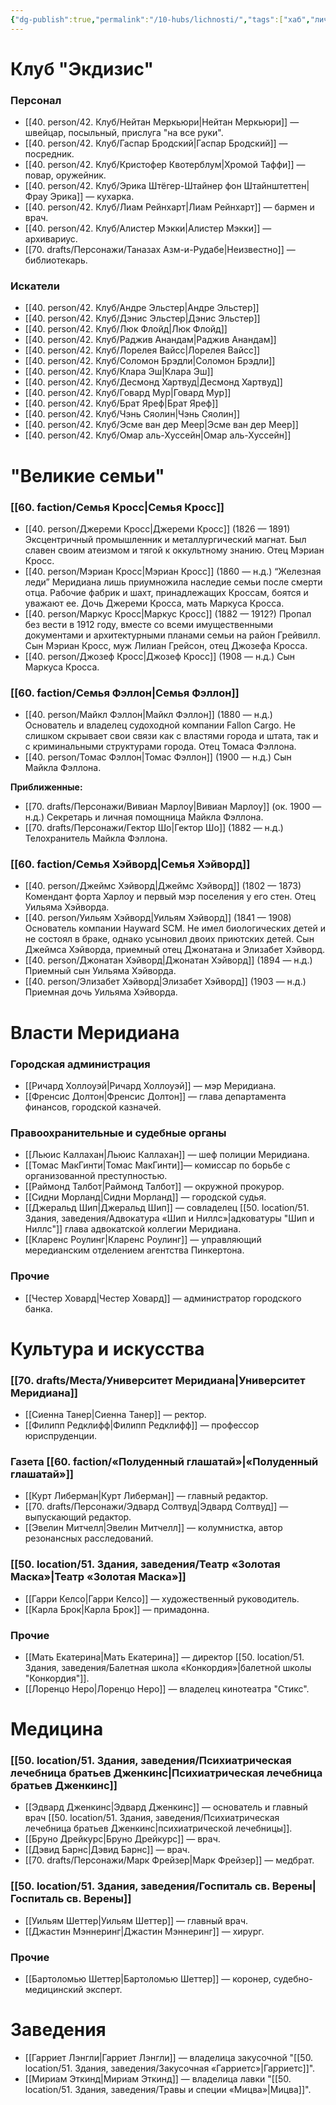 ```yaml
---
{"dg-publish":true,"permalink":"/10-hubs/lichnosti/","tags":["хаб","личность"]}
---
```


# Клуб "Экдизис"
### Персонал
- [[40. person/42. Клуб/Нейтан Меркьюри\|Нейтан Меркьюри]] — швейцар, посыльный, прислуга "на все руки".
- [[40. person/42. Клуб/Гаспар Бродский\|Гаспар Бродский]] — посредник.
- [[40. person/42. Клуб/Кристофер Квотерблум\|Хромой Таффи]] — повар, оружейник. 
- [[40. person/42. Клуб/Эрика Штёгер-Штайнер фон Штайнштеттен\|Фрау Эрика]] — кухарка. 
- [[40. person/42. Клуб/Лиам Рейнхарт\|Лиам Рейнхарт]] — бармен и врач.
- [[40. person/42. Клуб/Алистер Мэкки\|Алистер Мэкки]] — архивариус. 
- [[70. drafts/Персонажи/Таназах Азм-и-Рудабе\|Неизвестно]] — библиотекарь.
### Искатели
- [[40. person/42. Клуб/Андре Эльстер\|Андре Эльстер]]
- [[40. person/42. Клуб/Дэнис Эльстер\|Дэнис Эльстер]]
- [[40. person/42. Клуб/Люк Флойд\|Люк Флойд]] 
- [[40. person/42. Клуб/Раджив Анандам\|Раджив Анандам]]
- [[40. person/42. Клуб/Лорелея Вайсс\|Лорелея Вайсс]]
- [[40. person/42. Клуб/Соломон Брэдли\|Соломон Брэдли]]
- [[40. person/42. Клуб/Клара Эш\|Клара Эш]]
- [[40. person/42. Клуб/Десмонд Хартвуд\|Десмонд Хартвуд]]
- [[40. person/42. Клуб/Говард Мур\|Говард Мур]]
- [[40. person/42. Клуб/Брат Яреф\|Брат Яреф]]
- [[40. person/42. Клуб/Чэнь Сяолин\|Чэнь Сяолин]]
- [[40. person/42. Клуб/Эсме ван дер Меер\|Эсме ван дер Меер]]
- [[40. person/42. Клуб/Омар аль-Хуссейн\|Омар аль-Хуссейн]]
# "Великие семьи"
### [[60. faction/Семья Кросс\|Семья Кросс]]
- [[40. person/Джереми Кросс\|Джереми Кросс]] (1826 — 1891) Эксцентричный промышленник и металлургический магнат. Был славен своим атеизмом и тягой к оккультному знанию. Отец Мэриан Кросс.
- [[40. person/Мэриан Кросс\|Мэриан Кросс]] (1860 — н.д.) “Железная леди” Меридиана лишь приумножила наследие семьи после смерти отца. Рабочие фабрик и шахт, принадлежащих Кроссам, боятся и уважают ее. Дочь Джереми Кросса, мать Маркуса Кросса.
- [[40. person/Маркус Кросс\|Маркус Кросс]] (1882 — 1912?) Пропал без вести в 1912 году, вместе со всеми имущественными документами и архитектурными планами семьи на район Грейвилл. Сын Мэриан Кросс, муж Лилиан Грейсон, отец Джозефа Кросса. 
- [[40. person/Джозеф Кросс\|Джозеф Кросс]] (1908 — н.д.) Сын Маркуса Кросса.
### [[60. faction/Семья Фэллон\|Семья Фэллон]]
- [[40. person/Майкл Фэллон\|Майкл Фэллон]] (1880 — н.д.) Основатель и владелец судоходной компании Fallon Cargo. Не слишком скрывает свои связи как с властями города и штата, так и с криминальными структурами города. Отец Томаса Фэллона.
- [[40. person/Томас Фэллон\|Томас Фэллон]] (1900 — н.д.) Сын Майкла Фэллона.

**Приближенные:**
- [[70. drafts/Персонажи/Вивиан Марлоу\|Вивиан Марлоу]] (ок. 1900 — н.д.) Секретарь и личная помощница Майкла Фэллона.
- [[70. drafts/Персонажи/Гектор Шо\|Гектор Шо]] (1882 — н.д.) Телохранитель Майкла Фэллона.
### [[60. faction/Семья Хэйворд\|Семья Хэйворд]]
- [[40. person/Джеймс Хэйворд\|Джеймс Хэйворд]] (1802 — 1873) Комендант форта Харлоу и первый мэр поселения у его стен. Отец Уильяма Хэйворда. 
- [[40. person/Уильям Хэйворд\|Уильям Хэйворд]] (1841 — 1908) Основатель компании Hayward SCM. Не имел биологических детей и не состоял в браке, однако усыновил двоих приютских детей. Сын Джеймса Хэйворда, приемный отец Джонатана и Элизабет Хэйворд.
- [[40. person/Джонатан Хэйворд\|Джонатан Хэйворд]] (1894 — н.д.) Приемный сын Уильяма Хэйворда.
- [[40. person/Элизабет Хэйворд\|Элизабет Хэйворд]] (1903 — н.д.) Приемная дочь Уильяма Хэйворда.
# Власти Меридиана
### Городская администрация
- [[Ричард Холлоуэй\|Ричард Холлоуэй]] — мэр Меридиана. 
- [[Френсис Долтон\|Френсис Долтон]] — глава департамента финансов, городской казначей. 
### Правоохранительные и судебные органы
- [[Льюис Каллахан\|Льюис Каллахан]] — шеф полиции Меридиана.
- [[Томас МакГинти\|Томас МакГинти]]— комиссар по борьбе с организованной преступностью.
- [[Раймонд Талбот\|Раймонд Талбот]] — окружной прокурор.
- [[Сидни Морланд\|Сидни Морланд]] — городской судья.
- [[Джеральд Шип\|Джеральд Шип]] — совладелец [[50. location/51. Здания, заведения/Адвокатура «Шип и Ниллс»\|адковатуры "Шип и Ниллс"]] глава адвокатской коллегии Меридиана.
- [[Кларенс Роулинг\|Кларенс Роулинг]] — управляющий мередианским отделением агентства Пинкертона.
### Прочие
- [[Честер Ховард\|Честер Ховард]] — администратор городского банка.
# Культура и искусства
### [[70. drafts/Места/Университет Меридиана\|Университет Меридиана]]
- [[Сиенна Танер\|Сиенна Танер]] — ректор.
- [[Филипп Редклифф\|Филипп Редклифф]] — профессор юриспруденции.
### Газета [[60. faction/«Полуденный глашатай»\|«Полуденный глашатай»]] 
- [[Курт Либерман\|Курт Либерман]] — главный редактор. 
- [[70. drafts/Персонажи/Эдвард Солтвуд\|Эдвард Солтвуд]] — выпускающий редактор.
- [[Эвелин Митчелл\|Эвелин Митчелл]] — колумнистка, автор резонансных расследований.
### [[50. location/51. Здания, заведения/Театр «Золотая Маска»\|Театр «Золотая Маска»]]
- [[Гарри Келсо\|Гарри Келсо]] — художественный руководитель.
- [[Карла Брок\|Карла Брок]] — примадонна. 
### Прочие
- [[Мать Екатерина\|Мать Екатерина]] — директор [[50. location/51. Здания, заведения/Балетная школа «Конкордия»\|балетной школы "Конкордия"]].
- [[Лоренцо Неро\|Лоренцо Неро]] — владелец кинотеатра "Стикс".
# Медицина
### [[50. location/51. Здания, заведения/Психиатрическая лечебница братьев Дженкинс\|Психиатрическая лечебница братьев Дженкинс]]
- [[Эдвард Дженкинс\|Эдвард Дженкинс]] — основатель и главный врач [[50. location/51. Здания, заведения/Психиатрическая лечебница братьев Дженкинс\|психиатрической лечебницы]]. 
- [[Бруно Дрейкурс\|Бруно Дрейкурс]] — врач. 
- [[Дэвид Барнс\|Дэвид Барнс]] — врач. 
- [[70. drafts/Персонажи/Марк Фрейзер\|Марк Фрейзер]] — медбрат.
### [[50. location/51. Здания, заведения/Госпиталь св. Верены\|Госпиталь св. Верены]]
- [[Уильям Шеттер\|Уильям Шеттер]] — главный врач. 
- [[Джастин Мэннеринг\|Джастин Мэннеринг]] — хирург.
### Прочие
- [[Бартоломью Шеттер\|Бартоломью Шеттер]] — коронер, судебно-медицинский эксперт. 
# Заведения
- [[Гарриет Лэнгли\|Гарриет Лэнгли]] — владелица закусочной "[[50. location/51. Здания, заведения/Закусочная «Гарриетс»\|Гарриетс]]".
- [[Мириам Эткинд\|Мириам Эткинд]] — владелица лавки "[[50. location/51. Здания, заведения/Травы и специи «Мицва»\|Мицва]]".